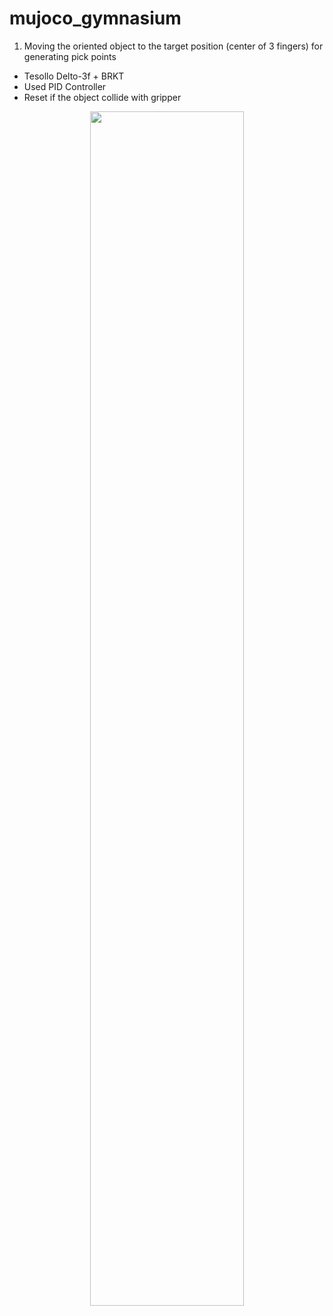 # mujoco_gymnasium

1. Moving the oriented object to the target position (center of 3 fingers) for generating pick points
- Tesollo Delto-3f + BRKT
- Used PID Controller
- Reset if the object collide with gripper

<p align="center">
  <img width="70%" src="https://github.com/john2choi/mujoco_gymnasium/assets/28641977/32ff6247-a7d2-4e7c-98e0-014a127219c1)https://github.com/john2choi/mujoco_gymnasium/assets/28641977/32ff6247-a7d2-4e7c-98e0-014a127219c1.gif">
</p>
